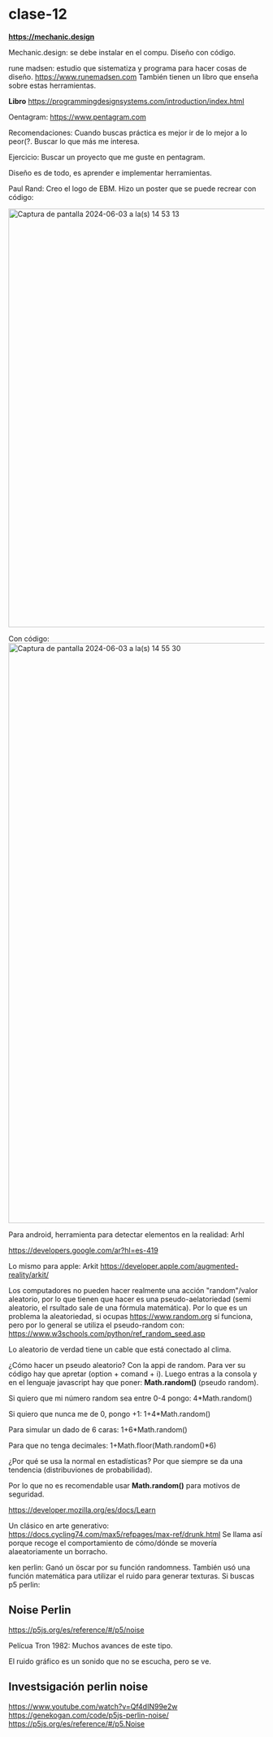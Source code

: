 # clase-12

**<https://mechanic.design>**

Mechanic.design: se debe instalar en el compu. Diseño con código. 

rune madsen: estudio que sistematiza y programa para hacer cosas de diseño. <https://www.runemadsen.com> También tienen un libro que enseña sobre estas herramientas.

**Libro** <https://programmingdesignsystems.com/introduction/index.html>

Oentagram: https://www.pentagram.com

Recomendaciones: Cuando buscas práctica es mejor ir de lo mejor a lo peor(?. Buscar lo que más me interesa.

Ejercicio: Buscar un proyecto que me guste en pentagram. 

Diseño es de todo, es aprender e implementar herramientas.

Paul Rand: Creo el logo de EBM. Hizo un poster que se puede recrear con código:

<img width="824" alt="Captura de pantalla 2024-06-03 a la(s) 14 53 13" src="https://github.com/BelenVeAg/dis9034-2024-1/assets/163448892/bfb756a5-3a64-46da-ad07-c3780652fb74">

Con código:
<img width="1142" alt="Captura de pantalla 2024-06-03 a la(s) 14 55 30" src="https://github.com/BelenVeAg/dis9034-2024-1/assets/163448892/23b31485-8733-4dea-9735-b637fee8b3cc">

Para android, herramienta para detectar elementos en la realidad: Arhl

<https://developers.google.com/ar?hl=es-419>

Lo mismo para apple: Arkit
<https://developer.apple.com/augmented-reality/arkit/>

Los computadores no pueden hacer realmente una acción "random"/valor aleatorio, por lo que tienen que hacer es una pseudo-aelatoriedad (semi aleatorio, el rsultado sale de una fórmula matemática). Por lo que es un problema la aleatoriedad, si ocupas <https://www.random.org> sí funciona, pero por lo general se utiliza el pseudo-random con: <https://www.w3schools.com/python/ref_random_seed.asp>

Lo aleatorio de verdad tiene un cable que está conectado al clima. 

¿Cómo hacer un pseudo aleatorio? Con la appi de random.  Para ver su código hay que apretar (option + comand + i). Luego entras a la consola y en el lenguaje javascript hay que poner: **Math.random()** (pseudo random).

Si quiero que mi número random sea entre 0-4 pongo: 4*Math.random()

Si quiero que nunca me de 0, pongo +1: 1+4*Math.random()

Para simular un dado de 6 caras: 1+6*Math.random()

Para que no tenga decimales: 1+Math.floor(Math.random()*6)

¿Por qué se usa la normal en estadísticas? Por que siempre se da una tendencia (distribuviones de probabilidad).

Por lo que no es recomendable usar **Math.random()** para motivos de seguridad.

<https://developer.mozilla.org/es/docs/Learn>

Un clásico en arte generativo:
<https://docs.cycling74.com/max5/refpages/max-ref/drunk.html>
Se llama así porque recoge el comportamiento de cómo/dónde se movería alaeatoriamente un borracho.

ken perlin: Ganó un öscar por su función randomness. También usó una función matemática para utilizar el ruido para generar texturas. Si buscas p5 perlin:

## Noise Perlin

<https://p5js.org/es/reference/#/p5/noise>

Pelícua Tron 1982: Muchos avances de este tipo.

El ruido gráfico es un sonido que no se escucha, pero se ve.

## Investsigación perlin noise

<https://www.youtube.com/watch?v=Qf4dIN99e2w>
<https://genekogan.com/code/p5js-perlin-noise/>
<https://p5js.org/es/reference/#/p5.Noise>

